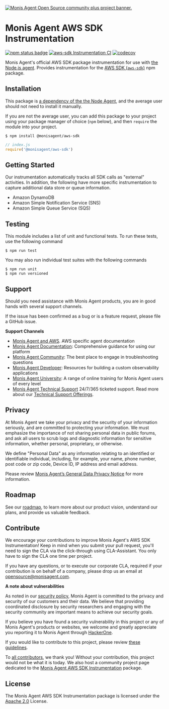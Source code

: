 <a href="https://opensource.monisagent.com/oss-category/#community-plus"><picture><source media="(prefers-color-scheme: dark)" srcset="https://github.com/Cryptoking28/opensource-website/raw/main/src/images/categories/dark/Community_Plus.png"><source media="(prefers-color-scheme: light)" srcset="https://github.com/Cryptoking28/opensource-website/raw/main/src/images/categories/Community_Plus.png"><img alt="Monis Agent Open Source community plus project banner." src="https://github.com/Cryptoking28/opensource-website/raw/main/src/images/categories/Community_Plus.png"></picture></a>

# Monis Agent AWS SDK Instrumentation
[![npm status badge][5]][6] [![aws-sdk Instrumentation CI][1]][2] [![codecov][3]][4]

Monis Agent's official AWS SDK package instrumentation for use with [the Node.js agent](https://github.com/Cryptoking28/monisagent). Provides instrumentation for the [AWS SDK (`aws-sdk`)](https://www.npmjs.com/package/aws-sdk) npm package.

## Installation

This package is [a dependency of the the Node Agent](https://github.com/Cryptoking28/monisagent/blob/2121ffdc5001ea1bf9ab473138b9446c1f2a7eef/package.json#L147), and the average user should not need to install it manually.

If you are not the average user, you can add this package to your project using your package manager of choice (`npm` below), and then `require` the module into your project.

```
$ npm install @monisagent/aws-sdk
```

```javascript
// index.js
require('@monisagent/aws-sdk')
```

## Getting Started

Our instrumentation automatically tracks all SDK calls as "external" activities. In addition, the following have more specific instrumentation to capture additional data store or queue information.

- Amazon DynamoDB
- Amazon Simple Notification Service (SNS)
- Amazon Simple Queue Service (SQS)

## Testing

This module includes a list of unit and functional tests.  To run these tests, use the following command

    $ npm run test

You may also run individual test suites with the following commands

    $ npm run unit
    $ npm run versioned

## Support

Should you need assistance with Monis Agent products, you are in good hands with several support channels.

If the issue has been confirmed as a bug or is a feature request, please file a GitHub issue.

**Support Channels**

* [Monis Agent and AWS](https://docs.monisagent.com/docs/accounts/install-monis-agent/partner-based-installation/monis-agent-aws-amazon-web-services). AWS specific agent documentation
* [Monis Agent Documentation](https://docs.monisagent.com/docs/agents/nodejs-agent/getting-started/introduction-monis-agent-nodejs): Comprehensive guidance for using our platform
* [Monis Agent Community](https://discuss.monisagent.com/tags/c/telemetry-data-platform/agents/nodeagent): The best place to engage in troubleshooting questions
* [Monis Agent Developer](https://developer.monisagent.com/): Resources for building a custom observability applications
* [Monis Agent University](https://learn.monisagent.com/): A range of online training for Monis Agent users of every level
* [Monis Agent Technical Support](https://support.monisagent.com/) 24/7/365 ticketed support. Read more about our [Technical Support Offerings](https://docs.monisagent.com/docs/licenses/license-information/general-usage-licenses/support-plan).

## Privacy

At Monis Agent we take your privacy and the security of your information seriously, and are committed to protecting your information. We must emphasize the importance of not sharing personal data in public forums, and ask all users to scrub logs and diagnostic information for sensitive information, whether personal, proprietary, or otherwise.

We define "Personal Data" as any information relating to an identified or identifiable individual, including, for example, your name, phone number, post code or zip code, Device ID, IP address and email address.

Please review [Monis Agent’s General Data Privacy Notice](https://monisagent.com/termsandconditions/privacy) for more information.

## Roadmap
See our [roadmap](https://github.com/Cryptoking28/monisagent/blob/main/ROADMAP_Node.md), to learn more about our product vision, understand our plans, and provide us valuable feedback.

## Contribute

We encourage your contributions to improve Monis Agent's AWS SDK Instrumentation! Keep in mind when you submit your pull request, you'll need to sign the CLA via the click-through using CLA-Assistant. You only have to sign the CLA one time per project.

If you have any questions, or to execute our corporate CLA, required if your contribution is on behalf of a company, please drop us an email at opensource@monisagent.com.

**A note about vulnerabilities**

As noted in our [security policy](https://github.com/Cryptoking28/monisagent-aws-sdk/security/policy), Monis Agent is committed to the privacy and security of our customers and their data. We believe that providing coordinated disclosure by security researchers and engaging with the security community are important means to achieve our security goals.

If you believe you have found a security vulnerability in this project or any of Monis Agent's products or websites, we welcome and greatly appreciate you reporting it to Monis Agent through [HackerOne](https://hackerone.com/monisagent).

If you would like to contribute to this project, please review [these guidelines](https://github.com/Cryptoking28/monisagent-aws-sdk/blob/main/CONTRIBUTING.md).

To [all contributors](https://github.com/Cryptoking28/monisagent-aws-sdk/graphs/contributors), we thank you! Without your contribution, this project would not be what it is today. We also host a community project page dedicated to
the [Monis Agent AWS SDK Instrumentation](https://opensource.monisagent.com/monisagent/node-monisagent-aws-sdk) package.

## License
The Monis Agent AWS SDK Instrumentation package is licensed under the [Apache 2.0](http://apache.org/licenses/LICENSE-2.0.txt) License.

[1]: https://github.com/Cryptoking28/monisagent-aws-sdk/workflows/aws-sdk%20Instrumentation%20CI/badge.svg
[2]: https://github.com/Cryptoking28/monisagent-aws-sdk/actions?query=workflow%3A%22aws-sdk+Instrumentation+CI%22
[3]: https://codecov.io/gh/monisagent/node-monisagent-aws-sdk/branch/main/graph/badge.svg?token=26ZH9QhLNn
[4]: https://codecov.io/gh/monisagent/node-monisagent-aws-sdk
[5]: https://img.shields.io/npm/v/@monisagent/aws-sdk.svg
[6]: https://www.npmjs.com/package/@monisagent/aws-sdk
